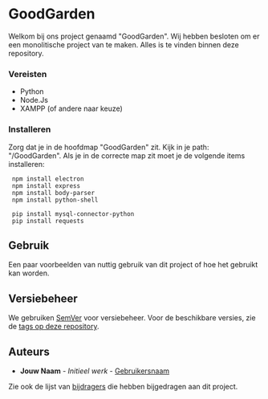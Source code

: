 # GoodGarden

Welkom bij ons project genaamd "GoodGarden". Wij hebben besloten om er een monolitische project van te maken. Alles is te vinden binnen deze repository.

### Vereisten

 * Python
 * Node.Js
 * XAMPP (of andere naar keuze)

### Installeren

Zorg dat je in de hoofdmap "GoodGarden" zit. Kijk in je path: "/GoodGarden". Als je in de correcte map zit moet je de volgende items installeren:

     npm install electron
     npm install express
     npm install body-parser
     npm install python-shell

     pip install mysql-connector-python
     pip install requests

## Gebruik

Een paar voorbeelden van nuttig gebruik van dit project of hoe het gebruikt kan worden.

## Versiebeheer

We gebruiken [SemVer](http://semver.org/) voor versiebeheer. Voor de beschikbare versies, zie de [tags op deze repository](https://example.com/tags).

## Auteurs

* **Jouw Naam** - *Initieel werk* - [Gebruikersnaam](https://example.com/)

Zie ook de lijst van [bijdragers](https://example.com/contributors) die hebben bijgedragen aan dit project.
